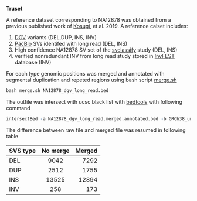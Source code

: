 **Truset**

A reference dataset corresponding to NA12878 was obtained from a previous published work of [Kosugi](https://genomebiology.biomedcentral.com/articles/10.1186/s13059-019-1720-5), et al. 2019. 
A reference calset includes:
 
 1. [DGV](http://dgv.tcag.ca/dgv/app/downloads?ref=GRCh37/hg19) variants (DEL,DUP, INS, INV)
 2. [PacBio](https://www.nature.com/articles/nmeth.3454) SVs identifed with long read (DEL, INS)
 3. High confidence NA12878 SV set of the [svclassify]((ftp://ftp-trace.ncbi.nlm.nih.gov//giab/ftp/technical/svclassify_Manuscript/Supplementary_Information)) study (DEL, INS)
 4. verified nonredundant INV from long read study stored in [InvFEST](http://invfestdb.uab.cat/#:~:text=The%20InvFEST%20database%20stores%20and,the%20resolution%20of%20each%20study.) database (INV)
 
 
 
For each type genomic positions was merged and annotated with segmental duplication and repeted regions using bash script [merge.sh](https://github.com/Manuelaio/sv_benchmark/blob/main/truset/merge.sh)

```r
bash merge.sh NA12878_dgv_long_read.bed

```
The outfile was intersect with ucsc black list with [bedtools](https://bedtools.readthedocs.io/en/latest/content/tools/intersect.html) with following command

```r
intersectBed -a NA12878_dgv_long_read.merged.annotated.bed -b GRCh38_unified_blacklist.bed -v > NA12878_dgv_long_read.merged.annotated.nbl.bed

```

The difference between raw file and merged file was resumed in following table 



|    SVS type    |   No merge   |   Merged     |
| :------------- | :----------: | -----------: |
|  DEL           | 9042         | 7292         |
|  DUP           | 2512         | 1755         |
|  INS           | 13525        | 12894        |
|  INV           | 258          |  173         |


